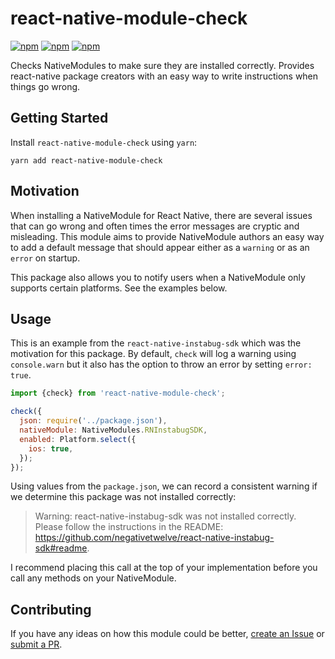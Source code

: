 # react-native-module-check

[![npm](https://img.shields.io/npm/v/react-native-module-check.svg)](https://www.npmjs.com/package/react-native-module-check)
[![npm](https://img.shields.io/npm/dt/react-native-module-check.svg)](https://www.npmjs.com/package/react-native-module-check)
[![npm](https://img.shields.io/npm/l/react-native-module-check.svg)](https://github.com/negativetwelve/react-native-package/blob/master/LICENSE)

Checks NativeModules to make sure they are installed correctly. Provides react-native package creators with an easy way to write instructions when things go wrong.

## Getting Started

Install `react-native-module-check` using `yarn`:

```shell
yarn add react-native-module-check
```

## Motivation

When installing a NativeModule for React Native, there are several issues that can go wrong and often times the error messages are cryptic and misleading. This module aims to provide NativeModule authors an easy way to add a default message that should appear either as a `warning` or as an `error` on startup.

This package also allows you to notify users when a NativeModule only supports certain platforms. See the examples below.

## Usage

This is an example from the `react-native-instabug-sdk` which was the motivation for this package. By default, `check` will log a warning using `console.warn` but it also has the option to throw an error by setting `error: true`.

```javascript
import {check} from 'react-native-module-check';

check({
  json: require('../package.json'),
  nativeModule: NativeModules.RNInstabugSDK,
  enabled: Platform.select({
    ios: true,
  });
});
```

Using values from the `package.json`, we can record a consistent warning if we determine this package was not installed correctly:

> Warning: react-native-instabug-sdk was not installed correctly. Please follow the instructions in the README: https://github.com/negativetwelve/react-native-instabug-sdk#readme.

I recommend placing this call at the top of your implementation before you call any methods on your NativeModule.

## Contributing

If you have any ideas on how this module could be better, [create an Issue](https://github.com/negativetwelve/react-native-package/issues) or [submit a PR](https://github.com/negativetwelve/react-native-package/pulls).
